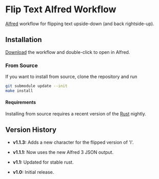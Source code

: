 # Flip Text Alfred Workflow

[Alfred][] workflow for flipping text upside-down (and back rightside-up).

[Alfred]: http://www.alfredapp.com

## Installation

[Download][] the workflow and double-click to open in Alfred.

[Download]: https://github.com/kballard/flip-text.alfredworkflow/releases/download/v1.0.0/FlipText.alfredworkflow

### From Source

If you want to install from source, clone the repository and run

```sh
git submodule update --init
make install
```

#### Requirements

Installing from source requires a recent version of the [Rust][] nightly.

[Rust]: http://www.rust-lang.org

## Version History

* **v1.1.3:** Adds a new character for the flipped version of 'l'.

* **v1.1.1:** Now uses the new Alfred 3 JSON output.

* **v1.1:** Updated for stable rust.

* **v1.0:** Initial release.
